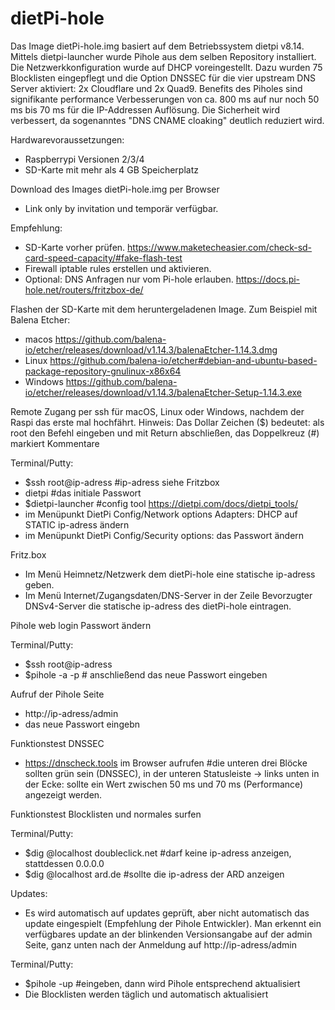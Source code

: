 # dietPi-hole


Das Image dietPi-hole.img basiert auf dem Betriebssystem dietpi v8.14. Mittels dietpi-launcher wurde Pihole aus dem selben Repository installiert. Die Netzwerkkonfiguration wurde auf DHCP voreingestellt. Dazu wurden 75 Blocklisten eingepflegt und die Option DNSSEC für die vier upstream DNS Server aktiviert: 2x Cloudflare und 2x Quad9. Benefits des Piholes sind signifikante performance Verbesserungen von ca. 800 ms auf nur noch 50 ms bis 70 ms für die IP-Addressen Auflösung. Die Sicherheit wird verbessert, da sogenanntes "DNS CNAME cloaking" deutlich reduziert wird.

Hardwarevoraussetzungen: 
  - Raspberrypi Versionen 2/3/4
  - SD-Karte mit mehr als 4 GB Speicherplatz

Download des Images dietPi-hole.img per Browser
  - Link only by invitation und temporär verfügbar. 

Empfehlung:
  - SD-Karte vorher prüfen. https://www.maketecheasier.com/check-sd-card-speed-capacity/#fake-flash-test
  - Firewall iptable rules erstellen und aktivieren.
  - Optional: DNS Anfragen nur vom Pi-hole erlauben. https://docs.pi-hole.net/routers/fritzbox-de/

Flashen der SD-Karte mit dem heruntergeladenen Image.
Zum Beispiel mit Balena Etcher:
  - macos https://github.com/balena-io/etcher/releases/download/v1.14.3/balenaEtcher-1.14.3.dmg
  - Linux https://github.com/balena-io/etcher#debian-and-ubuntu-based-package-repository-gnulinux-x86x64
  - Windows https://github.com/balena-io/etcher/releases/download/v1.14.3/balenaEtcher-Setup-1.14.3.exe

Remote Zugang per ssh für macOS, Linux oder Windows, nachdem der Raspi das erste mal hochfährt. 
Hinweis: Das Dollar Zeichen ($) bedeutet: als root den Befehl eingeben und mit Return abschließen, das
         Doppelkreuz (#) markiert Kommentare 

  Terminal/Putty:
  - $ssh root@ip-adress #ip-adress siehe Fritzbox
  - dietpi #das initiale Passwort
  - $dietpi-launcher #config tool https://dietpi.com/docs/dietpi_tools/
  - im Menüpunkt DietPi Config/Network options Adapters: DHCP auf STATIC ip-adress ändern
  - im Menüpunkt DietPi Config/Security options: das Passwort ändern

Fritz.box

  - Im Menü Heimnetz/Netzwerk dem dietPi-hole eine statische ip-adress geben.
  - Im Menü Internet/Zugangsdaten/DNS-Server in der Zeile Bevorzugter DNSv4-Server die statische ip-adress des dietPi-hole eintragen.

Pihole web login Passwort ändern

  Terminal/Putty:
  - $ssh root@ip-adress
  - $pihole -a -p # anschließend das neue Passwort eingeben

Aufruf der Pihole Seite
  - http://ip-adress/admin
  - das neue Passwort eingebn 

Funktionstest DNSSEC
  
  - https://dnscheck.tools im Browser aufrufen #die unteren drei Blöcke sollten grün sein (DNSSEC), in der unteren Statusleiste -> links unten in der Ecke: sollte ein Wert zwischen 50 ms und 70 ms (Performance) angezeigt werden.

Funktionstest Blocklisten und normales surfen

   Terminal/Putty:
  - $dig @localhost doubleclick.net #darf keine ip-adress anzeigen, stattdessen 0.0.0.0
  - $dig @localhost ard.de #sollte die ip-adress der ARD anzeigen

Updates:
  - Es wird automatisch auf updates geprüft, aber nicht automatisch das update eingespielt (Empfehlung der Pihole Entwickler). Man erkennt ein verfügbares update an der blinkenden Versionsangabe auf der admin Seite, ganz unten nach der Anmeldung auf http://ip-adress/admin 

  Terminal/Putty:
  - $pihole -up #eingeben, dann wird Pihole entsprechend aktualisiert
  - Die Blocklisten werden täglich und automatisch aktualisiert
